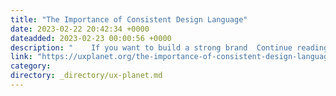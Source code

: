 ```yaml
---
title: "The Importance of Consistent Design Language"
date: 2023-02-22 20:42:34 +0000
dateadded: 2023-02-23 00:00:56 +0000
description: "    If you want to build a strong brand  Continue reading on UX Planet »  "
link: "https://uxplanet.org/the-importance-of-consistent-design-language-3bd743ea5b5d?source=rss----819cc2aaeee0---4"
category:
directory: _directory/ux-planet.md
---
```

